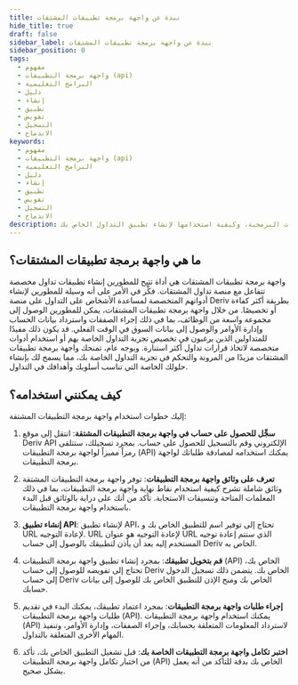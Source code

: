 ```yaml
---
title: نبذة عن واجهة برمجة تطبيقات المشتقات
hide_title: true
draft: false
sidebar_label: نبذة عن واجهة برمجة تطبيقات المشتقات
sidebar_position: 0
tags:
  - مفهوم
  - واجهة برمجة التطبيقات (api)
  - البرامج التعليمية
  - دليل
  - إنشاء
  - تطبيق
  - تفويض
  - التسجيل
  - الاندماج
keywords:
  - مفهوم
  - واجهة برمجة التطبيقات (api)
  - البرامج التعليمية
  - دليل
  - إنشاء
  - تطبيق
  - تفويض
  - التسجيل
  - الاندماج
description: تعرَّف على واجهة برمجة التطبيقات المشتقة وميزاتها ووثائق واجهة برمجة التطبيقات مع أمثلة على التعليمات البرمجية، وكيفية استخدامها لإنشاء تطبيق التداول الخاص بك.
---
```


## ما هي واجهة برمجة تطبيقات المشتقات؟

واجهة برمجة تطبيقات المشتقات هي أداة تتيح للمطورين إنشاء تطبيقات تداول مخصصة تتفاعل مع منصة تداول المشتقات. فكِّر في الأمر على أنه وسيلة للمطورين لإنشاء أدواتهم المتخصصة لمساعدة الأشخاص على التداول على منصة Deriv بطريقة أكثر كفاءة أو تخصيصًا. من خلال واجهة برمجة تطبيقات المشتقات، يمكن للمطورين الوصول إلى مجموعة واسعة من الوظائف، بما في ذلك إجراء الصفقات واسترداد بيانات الحساب وإدارة الأوامر والوصول إلى بيانات السوق في الوقت الفعلي. قد يكون ذلك مفيدًا للمتداولين الذين يرغبون في تخصيص تجربة التداول الخاصة بهم أو استخدام أدوات متخصصة لاتخاذ قرارات تداول أكثر استنارة. وبوجه عام، تمنحك واجهة برمجة تطبيقات المشتقات مزيدًا من المرونة والتحكم في تجربة التداول الخاصة بك، مما يسمح لك بإنشاء حلولك الخاصة التي تناسب أسلوبك وأهدافك في التداول.

## كيف يمكنني استخدامه؟

إليك خطوات استخدام واجهة برمجة التطبيقات المشتقة:

1. **سجِّل للحصول على حساب في واجهة برمجة التطبيقات المشتقة**: انتقل إلى موقع Deriv API الإلكتروني وقم بالتسجيل للحصول على حساب. بمجرد تسجيلك، ستتلقى رمزاً مميزاً لواجهة برمجة التطبيقات (API) يمكنك استخدامه لمصادقة طلباتك لواجهة برمجة التطبيقات.

2. **تعرف على وثائق واجهة برمجة التطبيقات**: توفر واجهة برمجة التطبيقات المشتقة وثائق شاملة تشرح كيفية استخدام نقاط نهاية واجهة برمجة التطبيقات، بما في ذلك المعلمات المتاحة وتنسيقات الاستجابة. تأكد من أنك على دراية بالوثائق قبل البدء باستخدام واجهة برمجة التطبيقات.

3. **إنشاء تطبيق API**: لإنشاء تطبيق API، تحتاج إلى توفير اسم للتطبيق الخاص بك و URL لإعادة التوجيه. URL لإعادة التوجيه هو عنوان URL الذي ستتم إعادة توجيه المستخدم إليه بعد أن يأذن لتطبيقك بالوصول إلى حساب Deriv الخاص به.

4. **قم بتخويل تطبيقك**: بمجرد إنشاء تطبيق واجهة برمجة التطبيقات (API) الخاص بك، تحتاج إلى تفويضه للوصول إلى حساب Deriv الخاص بك. يتضمن ذلك تسجيل الدخول إلى حساب Deriv الخاص بك ومنح الإذن للتطبيق الخاص بك للوصول إلى بيانات حسابك.

5. **إجراء طلبات واجهة برمجة التطبيقات**: بمجرد اعتماد تطبيقك، يمكنك البدء في تقديم طلبات واجهة برمجة التطبيقات (API). يمكنك استخدام واجهة برمجة التطبيقات (API) لاسترداد المعلومات المتعلقة بحسابك، وإجراء الصفقات، وإدارة الأوامر، وتنفيذ المهام الأخرى المتعلقة بالتداول.

6. **اختبر تكامل واجهة برمجة التطبيقات الخاصة بك**: قبل تشغيل التطبيق الخاص بك، تأكد من اختبار تكامل واجهة برمجة التطبيقات (API) الخاص بك بدقة للتأكد من أنه يعمل بشكل صحيح.
